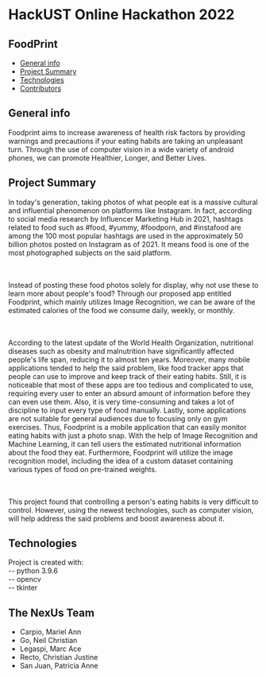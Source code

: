 # HackUST Online Hackathon 2022
## FoodPrint
* [General info](#general-info)
* [Project Summary](#general-info)
* [Technologies](#technologies)
* [Contributors](#contributors)

## General info
Foodprint aims to increase awareness of health risk factors by providing warnings and precautions if your eating habits are taking an unpleasant turn. Through the use of computer vision in a wide variety of android phones, we can promote Healthier, Longer, and Better Lives.

## Project Summary
In today's generation, taking photos of what people eat is a massive cultural and influential phenomenon on platforms like Instagram. In fact, according to social media research by Influencer Marketing Hub in 2021, hashtags related to food such as #food, #yummy, #foodporn, and #instafood are among the 100 most popular hashtags are used in the approximately 50 billion photos posted on Instagram as of 2021. It means food is one of the most photographed subjects on the said platform. 

<br><br>
Instead of posting these food photos solely for display, why not use these to learn more about people's food? Through our proposed app entitled Foodprint, which mainly utilizes Image Recognition, we can be aware of the estimated calories of the food we consume daily, weekly, or monthly.

<br><br>
According to the latest update of the World Health Organization, nutritional diseases such as obesity and malnutrition have significantly affected people's life span, reducing it to almost ten years. Moreover, many mobile applications tended to help the said problem, like food tracker apps that people can use to improve and keep track of their eating habits. Still, it is noticeable that most of these apps are too tedious and complicated to use, requiring every user to enter an absurd amount of information before they can even use them. Also, it is very time-consuming and takes a lot of discipline to input every type of food manually. Lastly, some applications are not suitable for general audiences due to focusing only on gym exercises. Thus, Foodprint is a mobile application that can easily monitor eating habits with just a photo snap. With the help of Image Recognition and Machine Learning, it can tell users the estimated nutritional information about the food they eat. Furthermore, Foodprint will utilize the image recognition model, including the idea of a custom dataset containing various types of food on pre-trained weights.

<br><br>
This project found that controlling a person's eating habits is very difficult to control. However, using the newest technologies, such as computer vision, will help address the said problems and boost awareness about it.

## Technologies
Project is created with: <br>
-- python 3.9.6          <br>
-- opencv                <br>
-- tkinter               <br>

## The NexUs Team
- Carpio, Mariel Ann
- Go, Neil Christian
- Legaspi, Marc Ace
- Recto, Christian Justine
- San Juan, Patricia Anne
